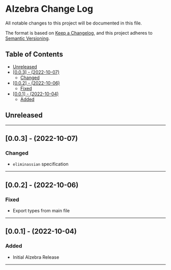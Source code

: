 # Alzebra Change Log <!-- omit in toc -->

All notable changes to this project will be documented in this file.

The format is based on [Keep a Changelog](http://keepachangelog.com/), and this project adheres to [Semantic Versioning](https://semver.org/spec/v2.0.0.html).

## Table of Contents <!-- omit in toc -->

- [Unreleased](#unreleased)
- [[0.0.3] - (2022-10-07)](#003---2022-10-07)
  - [Changed](#changed)
- [[0.0.2] - (2022-10-06)](#002---2022-10-06)
  - [Fixed](#fixed)
- [[0.0.1] - (2022-10-04)](#001---2022-10-04)
  - [Added](#added)

## Unreleased

---

## [0.0.3] - (2022-10-07)

### Changed

- `eliminassian` specification

---

## [0.0.2] - (2022-10-06)

### Fixed

- Export types from main file

---

## [0.0.1] - (2022-10-04)

### Added

- Initial Alzebra Release

---
